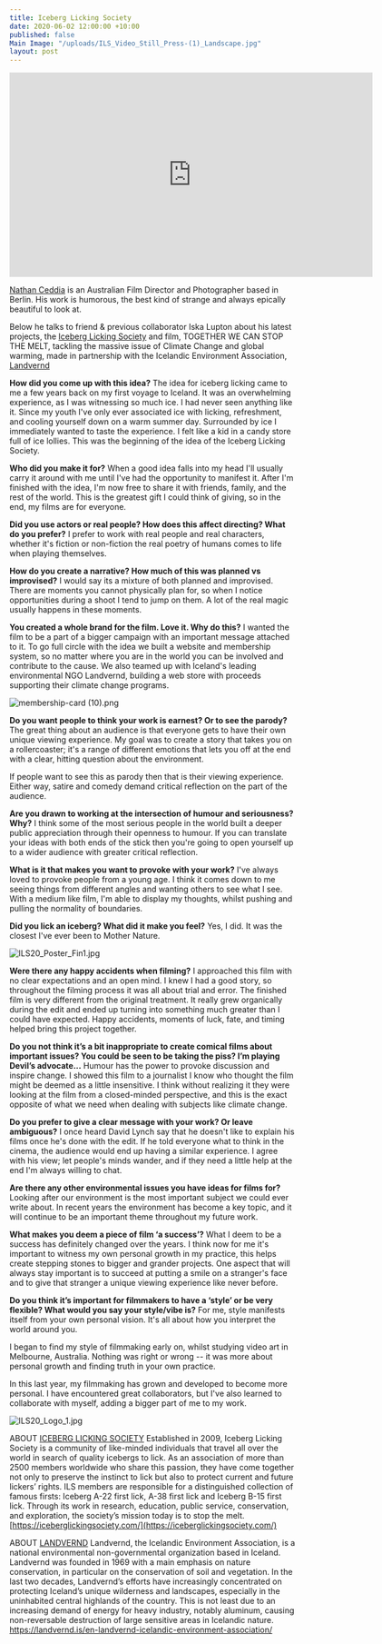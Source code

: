 ```yaml
---
title: Iceberg Licking Society
date: 2020-06-02 12:00:00 +10:00
published: false
Main Image: "/uploads/ILS_Video_Still_Press-(1)_Landscape.jpg"
layout: post
---
```


<iframe src="https://player.vimeo.com/video/424658363" width="640" height="360" frameborder="0" allow="autoplay; fullscreen" allowfullscreen></iframe>

[Nathan Ceddia](https://www.instagram.com/nathanceddia/) is an Australian Film Director and Photographer based in Berlin. His work is humorous, the best kind of strange and always epically beautiful to look at. 

Below he talks to friend & previous collaborator Iska Lupton about 
his latest projects, the [Iceberg Licking Society](https://www.instagram.com/iceberglickingsociety/) and film, TOGETHER WE CAN STOP THE MELT, tackling the massive issue of Climate Change and global warming, made in partnership with the Icelandic Environment Association, [Landvernd](https://www.instagram.com/landvernd/)

**How did you come up with this idea?**
The idea for iceberg licking came to me a few years back on my first voyage to Iceland.
It was an overwhelming experience, as I was witnessing so much ice. I had never seen anything like it.
Since my youth I've only ever associated ice with licking, refreshment, and cooling yourself down on a warm summer day. Surrounded by ice I immediately wanted to taste the experience. I felt like a kid in a candy store full of ice lollies. This was the beginning of the idea of the Iceberg Licking Society.

**Who did you make it for?**
When a good idea falls into my head I'll usually carry it around with me until I've had the opportunity to manifest it. After I'm finished with the idea, I'm now free to share it with friends, family, and the rest of the world. This is the greatest gift I could think of giving, so in the end, my films are for everyone.    

**Did you use actors or real people? How does this affect directing? What do you prefer?**
I prefer to work with real people and real characters, whether it's fiction or non-fiction the real poetry of humans comes to life when playing themselves.

**How do you create a narrative? How much of this was planned vs improvised?**
I would say its a mixture of both planned and improvised. There are moments you cannot physically plan for, so when I notice opportunities during a shoot I tend to jump on them. A lot of the real magic usually happens in these moments.

**You created a whole brand for the film. Love it. Why do this?**
I wanted the film to be a part of a bigger campaign with an important message attached to it.
To go full circle with the idea we built a website and membership system, so no matter where you are in the world you can be involved and contribute to the cause. We also teamed up with Iceland's leading environmental NGO Landvernd, building a web store with proceeds supporting their climate change programs.

![membership-card (10).png](/uploads/membership-card%20(10).png)

**Do you want people to think your work is earnest? Or to see the parody?**
The great thing about an audience is that everyone gets to have their own unique viewing experience. My goal was to create a story that takes you on a rollercoaster; it's a range of different emotions that lets you off at the end with a clear, hitting question about the environment.

If people want to see this as parody then that is their viewing experience. Either way, satire and comedy demand critical reflection on the part of the audience.

**Are you drawn to working at the intersection of humour and seriousness? Why?**
I think some of the most serious people in the world built a deeper public appreciation through their openness to humour. If you can translate your ideas with both ends of the stick then you're going to open yourself up to a wider audience with greater critical reflection.

**What is it that makes you want to provoke with your work?**
I've always loved to provoke people from a young age. I think it comes down to me seeing things from different angles and wanting others to see what I see. With a medium like film, I'm able to display my thoughts, whilst pushing and pulling the normality of boundaries.  

**Did you lick an iceberg? What did it make you feel?**
Yes, I did. It was the closest I've ever been to Mother Nature.

![ILS20_Poster_Fin1.jpg](/uploads/ILS20_Poster_Fin1.jpg)

**Were there any happy accidents when filming?**
I approached this film with no clear expectations and an open mind. I knew I had a good story, so throughout the filming process it was all about trial and error. The finished film is very different from the original treatment. It really grew organically during the edit and ended up turning into something much greater than I could have expected. Happy accidents, moments of luck, fate, and timing helped bring this project together.

**Do you not think it’s a bit inappropriate to create comical films about important issues? You could be seen to be taking the piss? I’m playing Devil’s advocate...**
Humour has the power to provoke discussion and inspire change. I showed this film to a journalist I know who thought the film might be deemed as a little insensitive. I think without realizing it they were looking at the film from a closed-minded perspective, and this is the exact opposite of what we need when dealing with subjects like climate change.

**Do you prefer to give a clear message with your work? Or leave ambiguous?**
I once heard David Lynch say that he doesn't like to explain his films once he's done with the edit. If he told everyone what to think in the cinema, the audience would end up having a similar experience. I agree with his view; let people's minds wander, and if they need a little help at the end I'm always willing to chat. 

**Are there any other environmental issues you have ideas for films for?**
Looking after our environment is the most important subject we could ever write about. In recent years the environment has become a key topic, and it will continue to be an important theme throughout my future work.

**What makes you deem a piece of film ‘a success’?**
What I deem to be a success has definitely changed over the years. I think now for me it's important to witness my own personal growth in my practice, this helps create stepping stones to bigger and grander projects. One aspect that will always stay important is to succeed at putting a smile on a stranger's face and to give that stranger a unique viewing experience like never before.      

**Do you think it’s important for filmmakers to have a ‘style’ or be very flexible? What would you say your style/vibe is?**
For me, style manifests itself from your own personal vision. It's all about how you interpret the world around you. 

I began to find my style of filmmaking early on, whilst studying video art in Melbourne, Australia. Nothing was right or wrong -- it was more about personal growth and finding truth in your own practice.

In this last year, my filmmaking has grown and developed to become more personal. I have encountered great collaborators, but I've also learned to collaborate with myself, adding a bigger part of me to my work. 

![ILS20_Logo_1.jpg](/uploads/ILS20_Logo_1.jpg)

ABOUT [ICEBERG LICKING SOCIETY](https://www.instagram.com/iceberglickingsociety/)
Established in 2009, Iceberg Licking Society is a community of like-minded individuals that travel all over the world in search of quality icebergs to lick. As an association of more than 2500 members worldwide who share this passion, they have come together not only to preserve the instinct to lick but also to protect current and future lickers’ rights.  ILS members are responsible for a distinguished collection of famous firsts: Iceberg A-22 first lick, A-38 first lick and Iceberg B-15 first lick. Through its work in research, education, public service, conservation, and exploration, the society’s mission today is to stop the melt.
[https://iceberglickingsociety.com/](https://iceberglickingsociety.com/)

ABOUT [LANDVERND](https://www.instagram.com/landvernd/)
Landvernd, the Icelandic Environment Association, is a national environmental non-governmental organization based in Iceland. Landvernd was founded in 1969 with a main emphasis on nature conservation, in particular on the conservation of soil and vegetation. In the last two decades, Landvernd’s efforts have increasingly concentrated on protecting Iceland’s unique wilderness and landscapes, especially in the uninhabited central highlands of the country. This is not least due to an increasing demand of energy for heavy industry, notably aluminum, causing non-reversable destruction of large sensitive areas in Icelandic nature.
[https://landvernd.is/en-landvernd-icelandic-environment-association/ ](https://landvernd.is/en-landvernd-icelandic-environment-association/)
 
